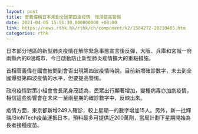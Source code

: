 ```yaml
---
layout: post
title: 菅義偉稱日本未到全國第四波疫情　惟須提高警惕
date: 2021-04-05 15:51:30.000000000 +08:00
link: https://news.rthk.hk/rthk/ch/component/k2/1584272-20210405.htm
categories: rthk
---
```


日本部分地區的新型肺炎疫情在解除緊急事態宣言後反彈，大阪、兵庫和宮城一府兩縣內的6個城市，今日啟動防止新型肺炎疫情擴大的重點措施。

首相菅義偉在國會被問到會否出現第四波疫情時說，目前新增確診數字，未去到全國爆發第四波疫情的水平，但要提高警惕。

政府疫情對策小組會會長尾身茂認為，民眾出行顯著增加，變種病毒亦加劇疫情，相信這些影響會在未來一至兩星期的確診數字中，反映出來。

疫情方面，東京都新增249人確診，較上星期一的數字增加15人。另外，新一批輝瑞/BioNTech疫苗運抵日本，預料最多可提供近200萬劑，當局計劃下星期開始為長者接種疫苗。
